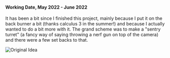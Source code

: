 <h4>Working Date, May 2022 - June 2022</h4>

It has been a bit since I finished this project, mainly because I put it on the
back burner a bit (thanks calculus 3 in the summer!) and because I actually wanted
to do a bit more with it. The grand scheme was to make a "sentry turret" (a fancy
way of saying throwing a nerf gun on top of the camera) and there were a few
set backs to that.

![Original Idea](https://media.discordapp.net/attachments/903500769515429908/1014234515239096461/IMG_0096.png?width=711&height=542)
